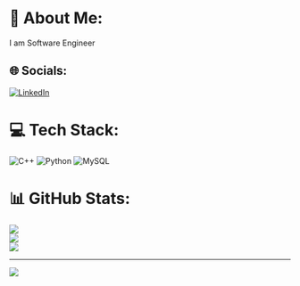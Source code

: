# 💫 About Me:
I am Software Engineer


## 🌐 Socials:
[![LinkedIn](https://img.shields.io/badge/LinkedIn-%230077B5.svg?logo=linkedin&logoColor=white)](https://linkedin.com/in/www.linkedin.com/in/devaraj-yamanur-030979207) 

# 💻 Tech Stack:
![C++](https://img.shields.io/badge/c++-%2300599C.svg?style=flat&logo=c%2B%2B&logoColor=white) ![Python](https://img.shields.io/badge/python-3670A0?style=flat&logo=python&logoColor=ffdd54) ![MySQL](https://img.shields.io/badge/mysql-4479A1.svg?style=flat&logo=mysql&logoColor=white)
# 📊 GitHub Stats:
![](https://github-readme-stats.vercel.app/api?username=DevarajYamanur&theme=default_repocard&hide_border=false&include_all_commits=true&count_private=true)<br/>
![](https://nirzak-streak-stats.vercel.app/?user=DevarajYamanur&theme=default_repocard&hide_border=false)<br/>
![](https://github-readme-stats.vercel.app/api/top-langs/?username=DevarajYamanur&theme=default_repocard&hide_border=false&include_all_commits=true&count_private=true&layout=compact)

---
[![](https://visitcount.itsvg.in/api?id=DevarajYamanur&icon=0&color=0)](https://visitcount.itsvg.in)

<!-- Proudly created with GPRM ( https://gprm.itsvg.in ) -->
